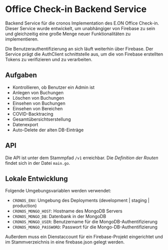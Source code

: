 # Office Check-in Backend Service

Backend Service für die cronos Implementation des E.ON Office Check-in.
Dieser Service wurde entwickelt, um unabhängiger von Firebase zu sein und gleichzeitig eine große Menge neuer Funktionalitäten zu implementieren.

Die Benutzerauthentifizierung an sich läuft weiterhin über Firebase. Der Service prägt die AuthClient schnittstelle aus, um die von Firebase erstellten Tokens zu verifizieren und zu verarbeiten.
## Aufgaben

* Kontrollieren, ob Benutzer ein Admin ist
* Anlegen von Buchungen
* Löschen von Buchungen
* Einsehen von Buchungen
* Einsehen von Bereichen
* COVID-Backtracing
* Gesamtübersichtserstellung
* Datenexport
* Auto-Delete der alten DB-Einträge

## API

Die API ist unter dem Stammpfad ``/v1`` erreichbar.
Die _Definition der Routen_ findet sich in der Datei ``main.go``.
## Lokale Entwicklung
Folgende Umgebungsvariablen werden verwendet:

* ``CRONOS_ENV``: Umgebung des Deployments (development | staging | production)
* ``CRONOS_MONGO_HOST``: Hostname des MongoDB Servers
* ``CRONOS_MONGO_DB``: Datenbank in der MongoDB
* ``CRONOS_MONGO_USER``: Benutzername für die MongoDB-Authentifizierung
* ``CRONOS_MONGO_PASSWORD``: Passwort für die Mongo-DB-Authentifizierung

Außerdem muss ein Dienstaccount für ein Firebase-Projekt eingerichtet und im Stammverzeichnis in eine firebase.json gelegt werden. 
